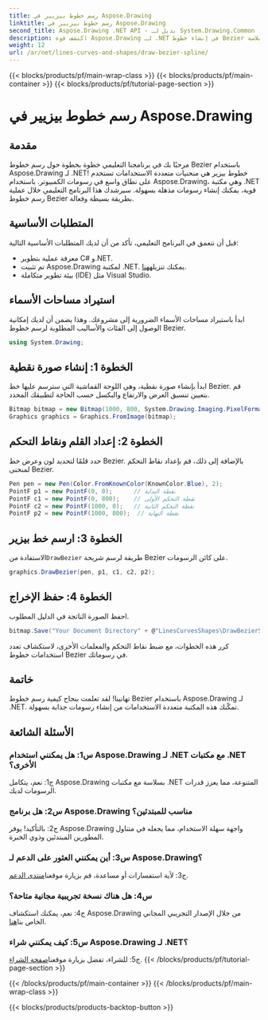 ```yaml
---
title: رسم خطوط بيزيير في Aspose.Drawing
linktitle: رسم خطوط بيزيير في Aspose.Drawing
second_title: Aspose.Drawing .NET API - بديل لـ System.Drawing.Common
description: اكتشف قوة Aspose.Drawing لـ .NET في إنشاء خطوط Bezier المذهلة. اتبع دليلنا خطوة بخطوة لتطوير الرسومات بسلاسة.
weight: 12
url: /ar/net/lines-curves-and-shapes/draw-bezier-spline/
---
```


{{< blocks/products/pf/main-wrap-class >}}
{{< blocks/products/pf/main-container >}}
{{< blocks/products/pf/tutorial-page-section >}}

# رسم خطوط بيزيير في Aspose.Drawing

## مقدمة

مرحبًا بك في برنامجنا التعليمي خطوة بخطوة حول رسم خطوط Bezier باستخدام Aspose.Drawing لـ .NET! خطوط بيزير هي منحنيات متعددة الاستخدامات تستخدم على نطاق واسع في رسومات الكمبيوتر. باستخدام Aspose.Drawing، وهي مكتبة .NET قوية، يمكنك إنشاء رسومات مذهلة بسهولة. سيرشدك هذا البرنامج التعليمي خلال عملية رسم خطوط Bezier بطريقة بسيطة وفعالة.

## المتطلبات الأساسية

قبل أن نتعمق في البرنامج التعليمي، تأكد من أن لديك المتطلبات الأساسية التالية:

- معرفة عملية بتطوير C# و.NET.
-  تم تثبيت Aspose.Drawing لمكتبة .NET. يمكنك تنزيله[هنا](https://releases.aspose.com/drawing/net/).
- بيئة تطوير متكاملة (IDE) مثل Visual Studio.

## استيراد مساحات الأسماء

ابدأ باستيراد مساحات الأسماء الضرورية إلى مشروعك. وهذا يضمن أن لديك إمكانية الوصول إلى الفئات والأساليب المطلوبة لرسم خطوط Bezier.

```csharp
using System.Drawing;
```

## الخطوة 1: إنشاء صورة نقطية

ابدأ بإنشاء صورة نقطية، وهي اللوحة القماشية التي سترسم عليها خط Bezier. قم بتعيين تنسيق العرض والارتفاع والبكسل حسب الحاجة لتطبيقك المحدد.

```csharp
Bitmap bitmap = new Bitmap(1000, 800, System.Drawing.Imaging.PixelFormat.Format32bppPArgb);
Graphics graphics = Graphics.FromImage(bitmap);
```

## الخطوة 2: إعداد القلم ونقاط التحكم

حدد قلمًا لتحديد لون وعرض خط Bezier. بالإضافة إلى ذلك، قم بإعداد نقاط التحكم لمنحنى Bezier.

```csharp
Pen pen = new Pen(Color.FromKnownColor(KnownColor.Blue), 2);
PointF p1 = new PointF(0, 0);      // نقطة البداية
PointF c1 = new PointF(0, 800);    // نقطة التحكم الأولى
PointF c2 = new PointF(1000, 0);   // نقطة التحكم الثانية
PointF p2 = new PointF(1000, 800);  // نقطة النهاية
```

## الخطوة 3: ارسم خط بيزير

 الاستفادة من`DrawBezier` طريقة لرسم شريحة Bezier على كائن الرسومات.

```csharp
graphics.DrawBezier(pen, p1, c1, c2, p2);
```

## الخطوة 4: حفظ الإخراج

احفظ الصورة الناتجة في الدليل المطلوب.

```csharp
bitmap.Save("Your Document Directory" + @"LinesCurvesShapes\DrawBezierSpline_out.png");
```

كرر هذه الخطوات، مع ضبط نقاط التحكم والمعلمات الأخرى، لاستكشاف تعدد استخدامات خطوط Bezier في رسوماتك.

## خاتمة

تهانينا! لقد تعلمت بنجاح كيفية رسم خطوط Bezier باستخدام Aspose.Drawing لـ .NET. تمكّنك هذه المكتبة متعددة الاستخدامات من إنشاء رسومات جذابة بسهولة.

## الأسئلة الشائعة

### س1: هل يمكنني استخدام Aspose.Drawing لـ .NET مع مكتبات .NET الأخرى؟

ج1: نعم، يتكامل Aspose.Drawing بسلاسة مع مكتبات .NET المتنوعة، مما يعزز قدرات الرسومات لديك.

### س2: هل برنامج Aspose.Drawing مناسب للمبتدئين؟

ج2: بالتأكيد! يوفر Aspose.Drawing واجهة سهلة الاستخدام، مما يجعله في متناول المطورين المبتدئين وذوي الخبرة.

### س3: أين يمكنني العثور على الدعم لـ Aspose.Drawing؟

 ج3: لأية استفسارات أو مساعدة، قم بزيارة موقعنا[منتدى الدعم](https://forum.aspose.com/c/diagram/17).

### س4: هل هناك نسخة تجريبية مجانية متاحة؟

 ج4: نعم، يمكنك استكشاف Aspose.Drawing من خلال الإصدار التجريبي المجاني الخاص بنا[هنا](https://releases.aspose.com/).

### س5: كيف يمكنني شراء Aspose.Drawing لـ .NET؟

 ج5: للشراء، تفضل بزيارة موقعنا[صفحة الشراء](https://purchase.aspose.com/buy).
{{< /blocks/products/pf/tutorial-page-section >}}

{{< /blocks/products/pf/main-container >}}
{{< /blocks/products/pf/main-wrap-class >}}

{{< blocks/products/products-backtop-button >}}
